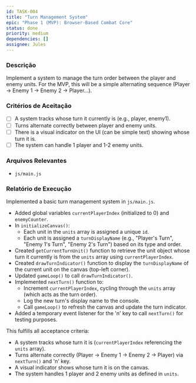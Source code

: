 ```yaml
---
id: TASK-004
title: "Turn Management System"
epic: "Phase 1 (MVP): Browser-Based Combat Core"
status: done
priority: medium
dependencies: []
assignee: Jules
---
```


### Descrição

Implement a system to manage the turn order between the player and enemy units. For the MVP, this will be a simple alternating sequence (Player -> Enemy 1 -> Enemy 2 -> Player...).

### Critérios de Aceitação

- [ ] A system tracks whose turn it currently is (e.g., player, enemy1).
- [ ] Turns alternate correctly between player and enemy units.
- [ ] There is a visual indicator on the UI (can be simple text) showing whose turn it is.
- [ ] The system can handle 1 player and 1-2 enemy units.

### Arquivos Relevantes

* `js/main.js`

### Relatório de Execução

Implemented a basic turn management system in `js/main.js`.
- Added global variables `currentPlayerIndex` (initialized to 0) and `enemyCounter`.
- In `initializeCanvas()`:
    - Each unit in the `units` array is assigned a unique `id`.
    - Each unit is assigned a `turnDisplayName` (e.g., "Player's Turn", "Enemy 1's Turn", "Enemy 2's Turn") based on its type and order.
- Created `getCurrentTurnUnit()` function to retrieve the unit object whose turn it currently is from the `units` array using `currentPlayerIndex`.
- Created `drawTurnIndicator()` function to display the `turnDisplayName` of the current unit on the canvas (top-left corner).
- Updated `gameLoop()` to call `drawTurnIndicator()`.
- Implemented `nextTurn()` function to:
    - Increment `currentPlayerIndex`, cycling through the `units` array (which acts as the turn order).
    - Log the new turn's display name to the console.
    - Call `gameLoop()` to refresh the canvas and update the turn indicator.
- Added a temporary event listener for the 'n' key to call `nextTurn()` for testing purposes.

This fulfills all acceptance criteria:
- A system tracks whose turn it is (`currentPlayerIndex` referencing the `units` array).
- Turns alternate correctly (Player -> Enemy 1 -> Enemy 2 -> Player) via `nextTurn()` and 'n' key.
- A visual indicator shows whose turn it is on the canvas.
- The system handles 1 player and 2 enemy units as defined in `units`.

